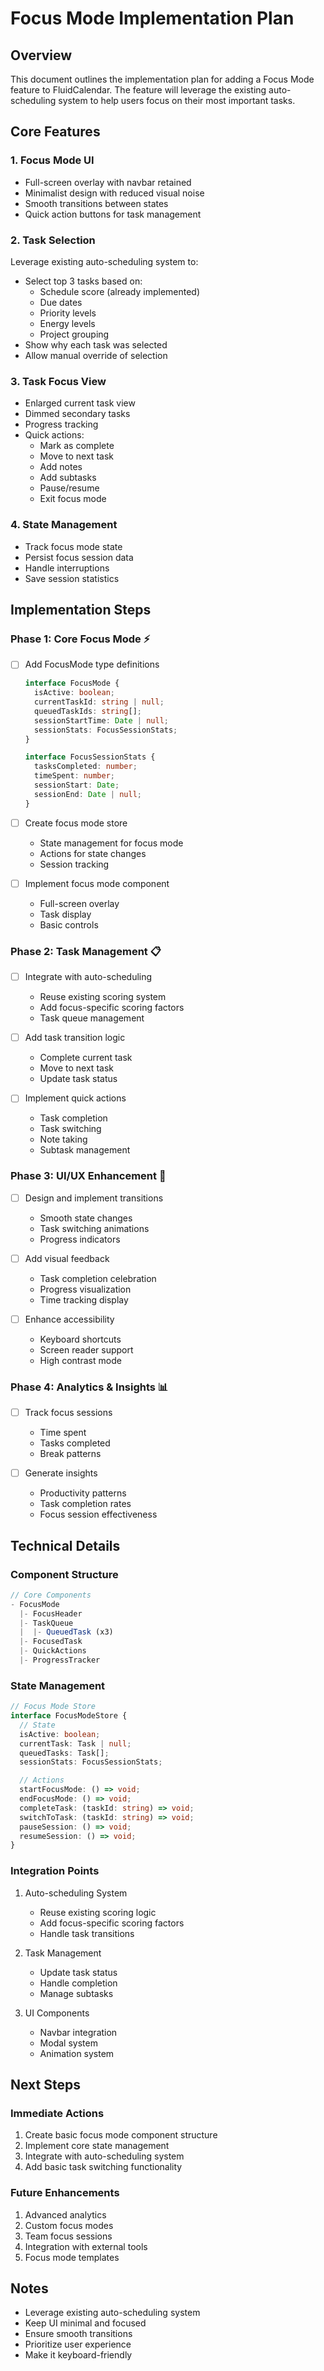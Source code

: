 # Focus Mode Implementation Plan

## Overview
This document outlines the implementation plan for adding a Focus Mode feature to FluidCalendar. The feature will leverage the existing auto-scheduling system to help users focus on their most important tasks.

## Core Features

### 1. Focus Mode UI
- Full-screen overlay with navbar retained
- Minimalist design with reduced visual noise
- Smooth transitions between states
- Quick action buttons for task management

### 2. Task Selection
Leverage existing auto-scheduling system to:
- Select top 3 tasks based on:
  * Schedule score (already implemented)
  * Due dates
  * Priority levels
  * Energy levels
  * Project grouping
- Show why each task was selected
- Allow manual override of selection

### 3. Task Focus View
- Enlarged current task view
- Dimmed secondary tasks
- Progress tracking
- Quick actions:
  * Mark as complete
  * Move to next task
  * Add notes
  * Add subtasks
  * Pause/resume
  * Exit focus mode

### 4. State Management
- Track focus mode state
- Persist focus session data
- Handle interruptions
- Save session statistics

## Implementation Steps

### Phase 1: Core Focus Mode ⚡️
- [ ] Add FocusMode type definitions
  ```typescript
  interface FocusMode {
    isActive: boolean;
    currentTaskId: string | null;
    queuedTaskIds: string[];
    sessionStartTime: Date | null;
    sessionStats: FocusSessionStats;
  }

  interface FocusSessionStats {
    tasksCompleted: number;
    timeSpent: number;
    sessionStart: Date;
    sessionEnd: Date | null;
  }
  ```

- [ ] Create focus mode store
  * State management for focus mode
  * Actions for state changes
  * Session tracking

- [ ] Implement focus mode component
  * Full-screen overlay
  * Task display
  * Basic controls

### Phase 2: Task Management 📋
- [ ] Integrate with auto-scheduling
  * Reuse existing scoring system
  * Add focus-specific scoring factors
  * Task queue management

- [ ] Add task transition logic
  * Complete current task
  * Move to next task
  * Update task status

- [ ] Implement quick actions
  * Task completion
  * Task switching
  * Note taking
  * Subtask management

### Phase 3: UI/UX Enhancement 🎨
- [ ] Design and implement transitions
  * Smooth state changes
  * Task switching animations
  * Progress indicators

- [ ] Add visual feedback
  * Task completion celebration
  * Progress visualization
  * Time tracking display

- [ ] Enhance accessibility
  * Keyboard shortcuts
  * Screen reader support
  * High contrast mode

### Phase 4: Analytics & Insights 📊
- [ ] Track focus sessions
  * Time spent
  * Tasks completed
  * Break patterns

- [ ] Generate insights
  * Productivity patterns
  * Task completion rates
  * Focus session effectiveness

## Technical Details

### Component Structure
```typescript
// Core Components
- FocusMode
  |- FocusHeader
  |- TaskQueue
  |  |- QueuedTask (x3)
  |- FocusedTask
  |- QuickActions
  |- ProgressTracker
```

### State Management
```typescript
// Focus Mode Store
interface FocusModeStore {
  // State
  isActive: boolean;
  currentTask: Task | null;
  queuedTasks: Task[];
  sessionStats: FocusSessionStats;

  // Actions
  startFocusMode: () => void;
  endFocusMode: () => void;
  completeTask: (taskId: string) => void;
  switchToTask: (taskId: string) => void;
  pauseSession: () => void;
  resumeSession: () => void;
}
```

### Integration Points
1. Auto-scheduling System
   - Reuse existing scoring logic
   - Add focus-specific scoring factors
   - Handle task transitions

2. Task Management
   - Update task status
   - Handle completion
   - Manage subtasks

3. UI Components
   - Navbar integration
   - Modal system
   - Animation system

## Next Steps

### Immediate Actions
1. Create basic focus mode component structure
2. Implement core state management
3. Integrate with auto-scheduling system
4. Add basic task switching functionality

### Future Enhancements
1. Advanced analytics
2. Custom focus modes
3. Team focus sessions
4. Integration with external tools
5. Focus mode templates

## Notes
- Leverage existing auto-scheduling system
- Keep UI minimal and focused
- Ensure smooth transitions
- Prioritize user experience
- Make it keyboard-friendly 